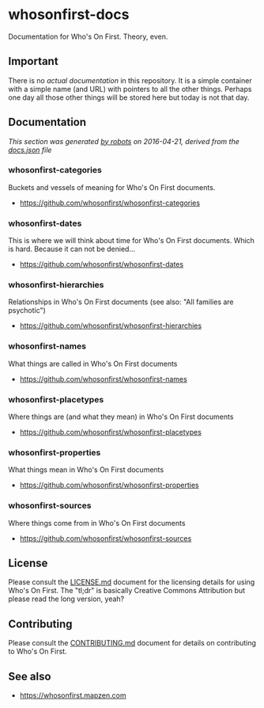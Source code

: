 # whosonfirst-docs

Documentation for Who's On First. Theory, even.

## Important

There is no _actual documentation_ in this repository. It is a simple container with a simple name (and URL) with pointers to all the other things. Perhaps one day all those other things will be stored here but today is not that day.

## Documentation

_This section was generated [by robots](bin/mk-docs.py) on 2016-04-21, derived from the [docs.json](docs.json) file_

### whosonfirst-categories

Buckets and vessels of meaning for Who's On First documents.

* https://github.com/whosonfirst/whosonfirst-categories

### whosonfirst-dates

This is where we will think about time for Who's On First documents. Which is hard. Because it can not be denied...

* https://github.com/whosonfirst/whosonfirst-dates

### whosonfirst-hierarchies

Relationships in Who's On First documents (see also: "All families are psychotic")

* https://github.com/whosonfirst/whosonfirst-hierarchies

### whosonfirst-names

What things are called in Who's On First documents

* https://github.com/whosonfirst/whosonfirst-names

### whosonfirst-placetypes

Where things are (and what they mean) in Who's On First documents

* https://github.com/whosonfirst/whosonfirst-placetypes

### whosonfirst-properties

What things mean in Who's On First documents

* https://github.com/whosonfirst/whosonfirst-properties

### whosonfirst-sources

Where things come from in Who's On First documents

* https://github.com/whosonfirst/whosonfirst-sources


## License

Please consult the [LICENSE.md](LICENSE.md) document for the licensing details for using Who's On First. The "tl;dr" is basically Creative Commons Attribution but please read the long version, yeah?

## Contributing

Please consult the [CONTRIBUTING.md](CONTRIBUTING.md) document for details on contributing to Who's On First.

## See also

* https://whosonfirst.mapzen.com
